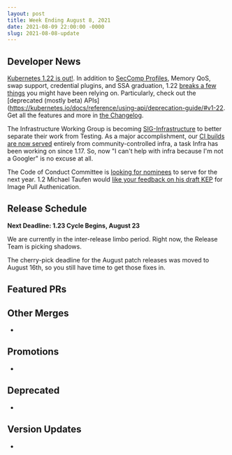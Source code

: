 ```yaml
---
layout: post
title: Week Ending August 8, 2021
date: 2021-08-09 22:00:00 -0000
slug: 2021-08-08-update
---
```


## Developer News

[Kubernetes 1.22 is out!](https://kubernetes.io/blog/2021/08/04/kubernetes-1-22-release-announcement/). In addition to [SecComp Profiles](https://kubernetes.io/docs/tutorials/clusters/seccomp/#enable-the-use-of-runtimedefault-as-the-default-seccomp-profile-for-all-workloads), Memory QoS, swap support, credential plugins, and SSA graduation, 1.22 [breaks a few things](https://github.com/kubernetes/kubernetes/blob/master/CHANGELOG/CHANGELOG-1.22.md#no-really-you-must-read-this-before-you-upgrade) you might have been relying on.  Particularly, check out the [deprecated (mostly beta) APIs](https://kubernetes.io/docs/reference/using-api/deprecation-guide/#v1-22.  Get all the features and more in [the Changelog](https://github.com/kubernetes/kubernetes/blob/master/CHANGELOG/CHANGELOG-1.22.md).

The Infrastructure Working Group is becoming [SIG-Infrastructure](https://github.com/kubernetes/community/pull/5928) to better separate their work from Testing. As a major accomplishment, our [CI builds are now served](https://groups.google.com/g/kubernetes-dev/c/58lP-CIP2zg) entirely from community-controlled infra, a task Infra has been working on since 1.17.  So, now "I can't help with infra because I'm not a Googler" is no excuse at all.

The Code of Conduct Committee is [looking for nominees](https://groups.google.com/g/kubernetes-dev/c/yuNA5Zsj63U) to serve for the next year.
1.2
Michael Taufen would [like your feedback on his draft KEP](https://docs.google.com/document/d/1qX7FoXBxWrPfUD55IDQMyeDQMH-HzH8vSx6-WsLNr8o/edit?resourcekey=0-iLUGguVKXPeHMNDwEzBMbw#heading=h.foqb0s2snh9q) for Image Pull Authenication.

## Release Schedule

**Next Deadline: 1.23 Cycle Begins, August 23**

We are currently in the inter-release limbo period. Right now, the Release Team is picking shadows.

The cherry-pick deadline for the August patch releases was moved to August 16th, so you still have time to get those fixes in.


## Featured PRs


## Other Merges

*

## Promotions

*

## Deprecated

*

## Version Updates

*
